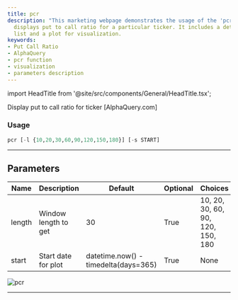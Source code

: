 ```yaml
---
title: pcr
description: "This marketing webpage demonstrates the usage of the 'pcr' function that"
  displays put to call ratio for a particular ticker. It includes a detailed parameters'
  list and a plot for visualization.
keywords:
- Put Call Ratio
- AlphaQuery
- pcr function
- visualization
- parameters description
---
```


import HeadTitle from '@site/src/components/General/HeadTitle.tsx';

<HeadTitle title="stocks/options/pcr - Reference | OpenBB Terminal Docs" />

Display put to call ratio for ticker [AlphaQuery.com]

### Usage

```python
pcr [-l {10,20,30,60,90,120,150,180}] [-s START]
```

---

## Parameters

| Name | Description | Default | Optional | Choices |
| ---- | ----------- | ------- | -------- | ------- |
| length | Window length to get | 30 | True | 10, 20, 30, 60, 90, 120, 150, 180 |
| start | Start date for plot | datetime.now() - timedelta(days=365) | True | None |

![pcr](https://user-images.githubusercontent.com/46355364/154286299-19ea423d-28e7-48d7-a5f3-621f0428fd4a.png)

---
